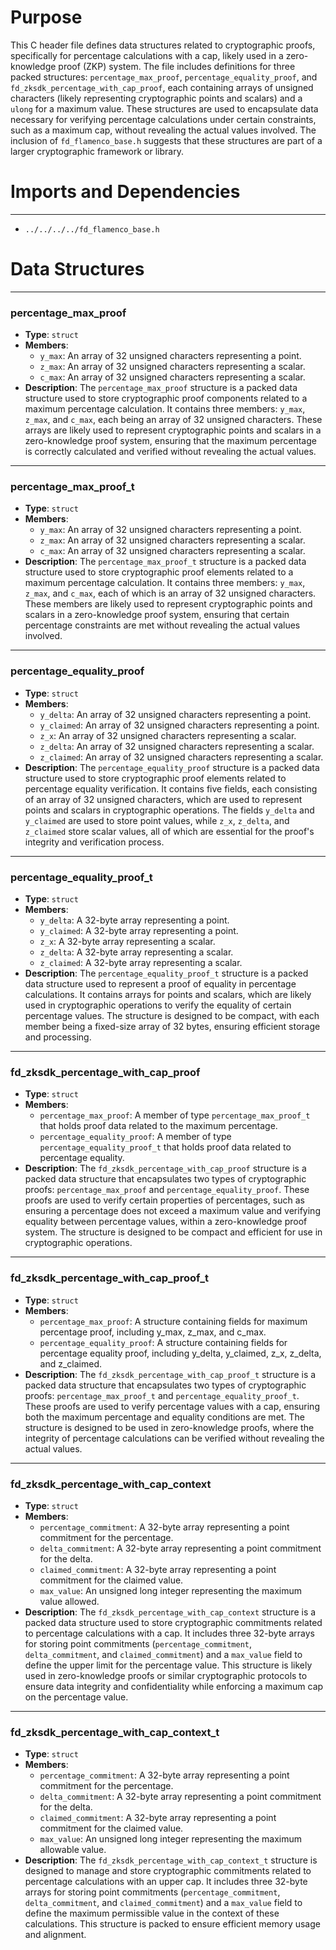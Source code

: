 # Purpose
This C header file defines data structures related to cryptographic proofs, specifically for percentage calculations with a cap, likely used in a zero-knowledge proof (ZKP) system. The file includes definitions for three packed structures: `percentage_max_proof`, `percentage_equality_proof`, and `fd_zksdk_percentage_with_cap_proof`, each containing arrays of unsigned characters (likely representing cryptographic points and scalars) and a `ulong` for a maximum value. These structures are used to encapsulate data necessary for verifying percentage calculations under certain constraints, such as a maximum cap, without revealing the actual values involved. The inclusion of `fd_flamenco_base.h` suggests that these structures are part of a larger cryptographic framework or library.
# Imports and Dependencies

---
- `../../../../fd_flamenco_base.h`


# Data Structures

---
### percentage\_max\_proof
- **Type**: `struct`
- **Members**:
    - `y_max`: An array of 32 unsigned characters representing a point.
    - `z_max`: An array of 32 unsigned characters representing a scalar.
    - `c_max`: An array of 32 unsigned characters representing a scalar.
- **Description**: The `percentage_max_proof` structure is a packed data structure used to store cryptographic proof components related to a maximum percentage calculation. It contains three members: `y_max`, `z_max`, and `c_max`, each being an array of 32 unsigned characters. These arrays are likely used to represent cryptographic points and scalars in a zero-knowledge proof system, ensuring that the maximum percentage is correctly calculated and verified without revealing the actual values.


---
### percentage\_max\_proof\_t
- **Type**: `struct`
- **Members**:
    - `y_max`: An array of 32 unsigned characters representing a point.
    - `z_max`: An array of 32 unsigned characters representing a scalar.
    - `c_max`: An array of 32 unsigned characters representing a scalar.
- **Description**: The `percentage_max_proof_t` structure is a packed data structure used to store cryptographic proof elements related to a maximum percentage calculation. It contains three members: `y_max`, `z_max`, and `c_max`, each of which is an array of 32 unsigned characters. These members are likely used to represent cryptographic points and scalars in a zero-knowledge proof system, ensuring that certain percentage constraints are met without revealing the actual values involved.


---
### percentage\_equality\_proof
- **Type**: `struct`
- **Members**:
    - `y_delta`: An array of 32 unsigned characters representing a point.
    - `y_claimed`: An array of 32 unsigned characters representing a point.
    - `z_x`: An array of 32 unsigned characters representing a scalar.
    - `z_delta`: An array of 32 unsigned characters representing a scalar.
    - `z_claimed`: An array of 32 unsigned characters representing a scalar.
- **Description**: The `percentage_equality_proof` structure is a packed data structure used to store cryptographic proof elements related to percentage equality verification. It contains five fields, each consisting of an array of 32 unsigned characters, which are used to represent points and scalars in cryptographic operations. The fields `y_delta` and `y_claimed` are used to store point values, while `z_x`, `z_delta`, and `z_claimed` store scalar values, all of which are essential for the proof's integrity and verification process.


---
### percentage\_equality\_proof\_t
- **Type**: `struct`
- **Members**:
    - `y_delta`: A 32-byte array representing a point.
    - `y_claimed`: A 32-byte array representing a point.
    - `z_x`: A 32-byte array representing a scalar.
    - `z_delta`: A 32-byte array representing a scalar.
    - `z_claimed`: A 32-byte array representing a scalar.
- **Description**: The `percentage_equality_proof_t` structure is a packed data structure used to represent a proof of equality in percentage calculations. It contains arrays for points and scalars, which are likely used in cryptographic operations to verify the equality of certain percentage values. The structure is designed to be compact, with each member being a fixed-size array of 32 bytes, ensuring efficient storage and processing.


---
### fd\_zksdk\_percentage\_with\_cap\_proof
- **Type**: `struct`
- **Members**:
    - `percentage_max_proof`: A member of type `percentage_max_proof_t` that holds proof data related to the maximum percentage.
    - `percentage_equality_proof`: A member of type `percentage_equality_proof_t` that holds proof data related to percentage equality.
- **Description**: The `fd_zksdk_percentage_with_cap_proof` structure is a packed data structure that encapsulates two types of cryptographic proofs: `percentage_max_proof` and `percentage_equality_proof`. These proofs are used to verify certain properties of percentages, such as ensuring a percentage does not exceed a maximum value and verifying equality between percentage values, within a zero-knowledge proof system. The structure is designed to be compact and efficient for use in cryptographic operations.


---
### fd\_zksdk\_percentage\_with\_cap\_proof\_t
- **Type**: `struct`
- **Members**:
    - `percentage_max_proof`: A structure containing fields for maximum percentage proof, including y_max, z_max, and c_max.
    - `percentage_equality_proof`: A structure containing fields for percentage equality proof, including y_delta, y_claimed, z_x, z_delta, and z_claimed.
- **Description**: The `fd_zksdk_percentage_with_cap_proof_t` structure is a packed data structure that encapsulates two types of cryptographic proofs: `percentage_max_proof_t` and `percentage_equality_proof_t`. These proofs are used to verify percentage values with a cap, ensuring both the maximum percentage and equality conditions are met. The structure is designed to be used in zero-knowledge proofs, where the integrity of percentage calculations can be verified without revealing the actual values.


---
### fd\_zksdk\_percentage\_with\_cap\_context
- **Type**: `struct`
- **Members**:
    - `percentage_commitment`: A 32-byte array representing a point commitment for the percentage.
    - `delta_commitment`: A 32-byte array representing a point commitment for the delta.
    - `claimed_commitment`: A 32-byte array representing a point commitment for the claimed value.
    - `max_value`: An unsigned long integer representing the maximum value allowed.
- **Description**: The `fd_zksdk_percentage_with_cap_context` structure is a packed data structure used to store cryptographic commitments related to percentage calculations with a cap. It includes three 32-byte arrays for storing point commitments (`percentage_commitment`, `delta_commitment`, and `claimed_commitment`) and a `max_value` field to define the upper limit for the percentage value. This structure is likely used in zero-knowledge proofs or similar cryptographic protocols to ensure data integrity and confidentiality while enforcing a maximum cap on the percentage value.


---
### fd\_zksdk\_percentage\_with\_cap\_context\_t
- **Type**: `struct`
- **Members**:
    - `percentage_commitment`: A 32-byte array representing a point commitment for the percentage.
    - `delta_commitment`: A 32-byte array representing a point commitment for the delta.
    - `claimed_commitment`: A 32-byte array representing a point commitment for the claimed value.
    - `max_value`: An unsigned long integer representing the maximum allowable value.
- **Description**: The `fd_zksdk_percentage_with_cap_context_t` structure is designed to manage and store cryptographic commitments related to percentage calculations with an upper cap. It includes three 32-byte arrays for storing point commitments (`percentage_commitment`, `delta_commitment`, and `claimed_commitment`) and a `max_value` field to define the maximum permissible value in the context of these calculations. This structure is packed to ensure efficient memory usage and alignment.


